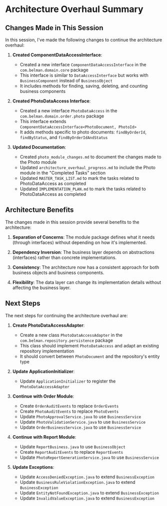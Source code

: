 # Architecture Overhaul Summary

## Changes Made in This Session

In this session, I've made the following changes to continue the architecture overhaul:

1. **Created ComponentDataAccessInterface**:
   - Created a new interface `ComponentDataAccessInterface` in the `com.belman.domain.core` package
   - This interface is similar to `DataAccessInterface` but works with `BusinessComponent` instead of `BusinessObject`
   - It includes methods for finding, saving, deleting, and counting business components

2. **Created PhotoDataAccess Interface**:
   - Created a new interface `PhotoDataAccess` in the `com.belman.domain.order.photo` package
   - This interface extends `ComponentDataAccessInterface<PhotoDocument, PhotoId>`
   - It adds methods specific to photo documents: `findByOrderId`, `findByStatus`, and `findByOrderIdAndStatus`

3. **Updated Documentation**:
   - Created `photo_module_changes.md` to document the changes made to the Photo module
   - Updated `architecture_overhaul_progress.md` to include the Photo module in the "Completed Tasks" section
   - Updated `MASTER_TASK_LIST.md` to mark the tasks related to PhotoDataAccess as completed
   - Updated `IMPLEMENTATION_PLAN.md` to mark the tasks related to PhotoDataAccess as completed

## Architecture Benefits

The changes made in this session provide several benefits to the architecture:

1. **Separation of Concerns**: The module package defines what it needs (through interfaces) without depending on how it's implemented.

2. **Dependency Inversion**: The business layer depends on abstractions (interfaces) rather than concrete implementations.

3. **Consistency**: The architecture now has a consistent approach for both business objects and business components.

4. **Flexibility**: The data layer can change its implementation details without affecting the business layer.

## Next Steps

The next steps for continuing the architecture overhaul are:

1. **Create PhotoDataAccessAdapter**:
   - Create a new class `PhotoDataAccessAdapter` in the `com.belman.repository.persistence` package
   - This class should implement `PhotoDataAccess` and adapt an existing repository implementation
   - It should convert between `PhotoDocument` and the repository's entity type

2. **Update ApplicationInitializer**:
   - Update `ApplicationInitializer` to register the `PhotoDataAccessAdapter`

3. **Continue with Order Module**:
   - Create `OrderAuditEvents` to replace `OrderEvents`
   - Create `PhotoAuditEvents` to replace `PhotoEvents`
   - Update `PhotoApprovalService.java` to use `BusinessService`
   - Update `PhotoValidationService.java` to use `BusinessService`
   - Update `OrderBusinessService.java` to use `BusinessService`

4. **Continue with Report Module**:
   - Update `ReportBusiness.java` to use `BusinessObject`
   - Create `ReportAuditEvents` to replace `ReportEvents`
   - Update `PhotoReportGenerationService.java` to use `BusinessService`

5. **Update Exceptions**:
   - Update `AccessDeniedException.java` to extend `BusinessException`
   - Update `BusinessRuleViolationException.java` to extend `BusinessException`
   - Update `EntityNotFoundException.java` to extend `BusinessException`
   - Update `InvalidValueException.java` to extend `BusinessException`